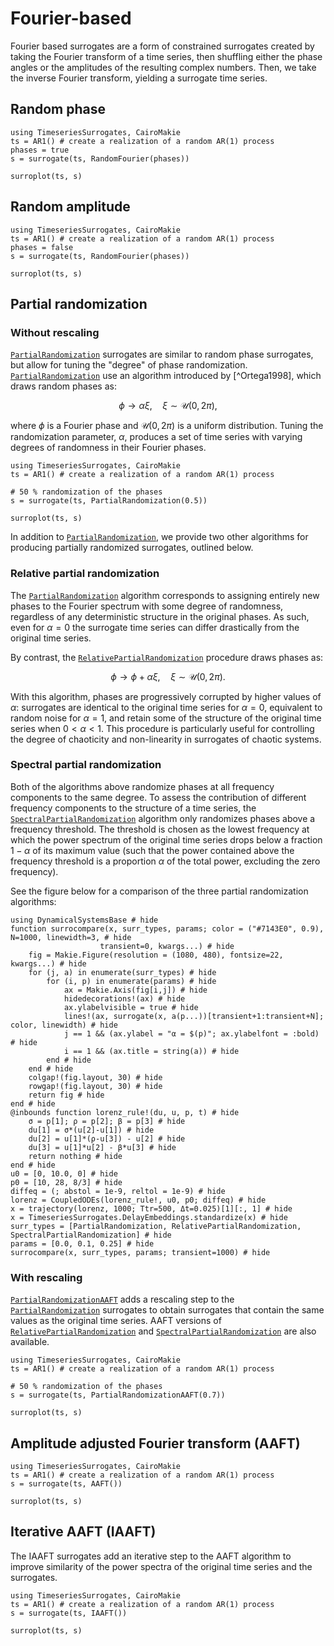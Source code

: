 # Fourier-based

Fourier based surrogates are a form of constrained surrogates created by taking the Fourier
transform of a time series, then shuffling either the phase angles or the amplitudes of the resulting complex numbers. Then, we take the inverse Fourier transform, yielding a surrogate time series.

## Random phase

```@example MAIN
using TimeseriesSurrogates, CairoMakie
ts = AR1() # create a realization of a random AR(1) process
phases = true
s = surrogate(ts, RandomFourier(phases))

surroplot(ts, s)
```

## Random amplitude

```@example MAIN
using TimeseriesSurrogates, CairoMakie
ts = AR1() # create a realization of a random AR(1) process
phases = false
s = surrogate(ts, RandomFourier(phases))

surroplot(ts, s)
```


## Partial randomization

### Without rescaling

[`PartialRandomization`](@ref) surrogates are similar to random phase surrogates, but allow for tuning the "degree" of phase randomization. 
[`PartialRandomization`](@ref) use an algorithm introduced by [^Ortega1998], which draws random phases as:

$$\phi \to \alpha \xi , \quad \xi \sim \mathcal{U}(0, 2\pi),$$

where $\phi$ is a Fourier phase and $\mathcal{U}(0, 2\pi)$ is a uniform distribution.
Tuning the randomization parameter, $\alpha$, produces a set of time series with varying degrees of randomness in their Fourier phases. 

```@example MAIN
using TimeseriesSurrogates, CairoMakie
ts = AR1() # create a realization of a random AR(1) process

# 50 % randomization of the phases
s = surrogate(ts, PartialRandomization(0.5))

surroplot(ts, s)
```

In addition to [`PartialRandomization`](@ref), we provide two other algorithms for producing partially randomized surrogates, outlined below.

### Relative partial randomization

The [`PartialRandomization`](@ref) algorithm corresponds to assigning entirely new phases to the Fourier spectrum with some degree of randomness, regardless of any deterministic structure in the original phases. As such, even for $\alpha = 0$ the surrogate time series can differ drastically from the original time series.

By contrast, the [`RelativePartialRandomization`](@ref) procedure draws phases as:

$$\phi \to \phi + \alpha \xi, \quad \xi \sim \mathcal{U}(0, 2\pi).$$

With this algorithm, phases are progressively corrupted by higher values of $\alpha$: surrogates are identical to the original time series for $\alpha = 0$, equivalent to random noise for $\alpha = 1$, and retain some of the structure of the original time series when $0 < \alpha < 1$. This procedure is particularly useful for controlling the degree of chaoticity and non-linearity in surrogates of chaotic systems.

### Spectral partial randomization

Both of the algorithms above randomize phases at all frequency components to the same degree.
To assess the contribution of different frequency components to the structure of a time series, the [`SpectralPartialRandomization`](@ref) algorithm only randomizes phases above a frequency threshold.
The threshold is chosen as the lowest frequency at which the power spectrum of the original time series drops below a fraction $1-\alpha$ of its maximum value (such that the power contained above the frequency threshold is a proportion $\alpha$ of the total power, excluding the zero frequency).

See the figure below for a comparison of the three partial randomization algorithms:
```@example MAIN
using DynamicalSystemsBase # hide
function surrocompare(x, surr_types, params; color = ("#7143E0", 0.9), N=1000, linewidth=3, # hide
                    transient=0, kwargs...) # hide
    fig = Makie.Figure(resolution = (1080, 480), fontsize=22, kwargs...) # hide
    for (j, a) in enumerate(surr_types) # hide
        for (i, p) in enumerate(params) # hide
            ax = Makie.Axis(fig[i,j]) # hide
            hidedecorations!(ax) # hide
            ax.ylabelvisible = true # hide
            lines!(ax, surrogate(x, a(p...))[transient+1:transient+N]; color, linewidth) # hide
            j == 1 && (ax.ylabel = "α = $(p)"; ax.ylabelfont = :bold) # hide
            i == 1 && (ax.title = string(a)) # hide
        end # hide
    end # hide
    colgap!(fig.layout, 30) # hide
    rowgap!(fig.layout, 30) # hide
    return fig # hide
end # hide
@inbounds function lorenz_rule!(du, u, p, t) # hide
    σ = p[1]; ρ = p[2]; β = p[3] # hide
    du[1] = σ*(u[2]-u[1]) # hide
    du[2] = u[1]*(ρ-u[3]) - u[2] # hide
    du[3] = u[1]*u[2] - β*u[3] # hide
    return nothing # hide
end # hide
u0 = [0, 10.0, 0] # hide
p0 = [10, 28, 8/3] # hide
diffeq = (; abstol = 1e-9, reltol = 1e-9) # hide
lorenz = CoupledODEs(lorenz_rule!, u0, p0; diffeq) # hide
x = trajectory(lorenz, 1000; Ttr=500, Δt=0.025)[1][:, 1] # hide
x = TimeseriesSurrogates.DelayEmbeddings.standardize(x) # hide
surr_types = [PartialRandomization, RelativePartialRandomization, SpectralPartialRandomization] # hide
params = [0.0, 0.1, 0.25] # hide
surrocompare(x, surr_types, params; transient=1000) # hide
```


### With rescaling

[`PartialRandomizationAAFT`](@ref) adds a rescaling step to the [`PartialRandomization`](@ref) surrogates to obtain surrogates that contain the same values as the original time series. AAFT versions of [`RelativePartialRandomization`](@ref) and [`SpectralPartialRandomization`](@ref) are also available.

```@example MAIN
using TimeseriesSurrogates, CairoMakie
ts = AR1() # create a realization of a random AR(1) process

# 50 % randomization of the phases
s = surrogate(ts, PartialRandomizationAAFT(0.7))

surroplot(ts, s)
```
## Amplitude adjusted Fourier transform (AAFT)


```@example MAIN
using TimeseriesSurrogates, CairoMakie
ts = AR1() # create a realization of a random AR(1) process
s = surrogate(ts, AAFT())

surroplot(ts, s)
```

## Iterative AAFT (IAAFT)

The IAAFT surrogates add an iterative step to the AAFT algorithm to improve similarity
of the power spectra of the original time series and the surrogates.

```@example MAIN
using TimeseriesSurrogates, CairoMakie
ts = AR1() # create a realization of a random AR(1) process
s = surrogate(ts, IAAFT())

surroplot(ts, s)
```
